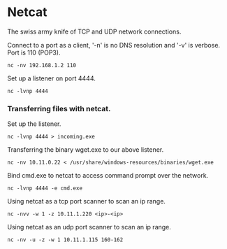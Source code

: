 # Netcat  

The swiss army knife of TCP and UDP network connections.  

Connect to a port as a client, '-n' is no DNS resolution and '-v' is verbose. Port is 110 (POP3).  

`nc -nv 192.168.1.2 110`  

Set up a listener on port 4444.  

`nc -lvnp 4444`  

### Transferring files with netcat.  

Set up the listener.  

`nc -lvnp 4444 > incoming.exe`  

Transferring the binary wget.exe to our above listener.  

`nc -nv 10.11.0.22 < /usr/share/windows-resources/binaries/wget.exe`  

Bind cmd.exe to netcat to access command prompt over the network.  

`nc -lvnp 4444 -e cmd.exe`  

Using netcat as a tcp port scanner to scan an ip range.  

`nc -nvv -w 1 -z 10.11.1.220 <ip>-<ip>`  

Using netcat as an udp port scanner to scan an ip range.  

`nc -nv -u -z -w 1 10.11.1.115 160-162`  

